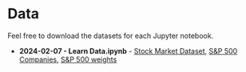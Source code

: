 
# Data  

Feel free to download the datasets for each Jupyter notebook.

- **2024-02-07 - Learn Data.ipynb** - [Stock Market Dataset](https://www.kaggle.com/datasets/jacksoncrow/stock-market-dataset), [S&P 500 Companies](https://en.wikipedia.org/wiki/List_of_S%26P_500_companies), [S&P 500 weights](https://www.slickcharts.com/sp500)